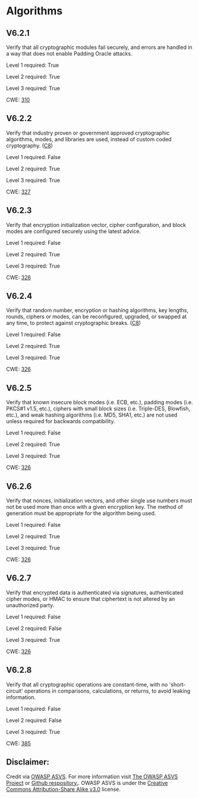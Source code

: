 # Algorithms

## V6.2.1

Verify that all cryptographic modules fail securely, and errors are handled in a way that does not enable Padding Oracle attacks.

Level 1 required: True

Level 2 required: True

Level 3 required: True

CWE: [310](https://cwe.mitre.org/data/definitions/310)

## V6.2.2

Verify that industry proven or government approved cryptographic algorithms, modes, and libraries are used, instead of custom coded cryptography. ([C8](https://owasp.org/www-project-proactive-controls/#div-numbering))

Level 1 required: False

Level 2 required: True

Level 3 required: True

CWE: [327](https://cwe.mitre.org/data/definitions/327)

## V6.2.3

Verify that encryption initialization vector, cipher configuration, and block modes are configured securely using the latest advice.

Level 1 required: False

Level 2 required: True

Level 3 required: True

CWE: [326](https://cwe.mitre.org/data/definitions/326)

## V6.2.4

Verify that random number, encryption or hashing algorithms, key lengths, rounds, ciphers or modes, can be reconfigured, upgraded, or swapped at any time, to protect against cryptographic breaks. ([C8](https://owasp.org/www-project-proactive-controls/#div-numbering))

Level 1 required: False

Level 2 required: True

Level 3 required: True

CWE: [326](https://cwe.mitre.org/data/definitions/326)

## V6.2.5

Verify that known insecure block modes (i.e. ECB, etc.), padding modes (i.e. PKCS#1 v1.5, etc.), ciphers with small block sizes (i.e. Triple-DES, Blowfish, etc.), and weak hashing algorithms (i.e. MD5, SHA1, etc.) are not used unless required for backwards compatibility.

Level 1 required: False

Level 2 required: True

Level 3 required: True

CWE: [326](https://cwe.mitre.org/data/definitions/326)

## V6.2.6

Verify that nonces, initialization vectors, and other single use numbers must not be used more than once with a given encryption key. The method of generation must be appropriate for the algorithm being used.

Level 1 required: False

Level 2 required: True

Level 3 required: True

CWE: [326](https://cwe.mitre.org/data/definitions/326)

## V6.2.7

Verify that encrypted data is authenticated via signatures, authenticated cipher modes, or HMAC to ensure that ciphertext is not altered by an unauthorized party.

Level 1 required: False

Level 2 required: False

Level 3 required: True

CWE: [326](https://cwe.mitre.org/data/definitions/326)

## V6.2.8

Verify that all cryptographic operations are constant-time, with no 'short-circuit' operations in comparisons, calculations, or returns, to avoid leaking information.

Level 1 required: False

Level 2 required: False

Level 3 required: True

CWE: [385](https://cwe.mitre.org/data/definitions/385)



## Disclaimer:

Credit via [OWASP ASVS](https://owasp.org/www-project-application-security-verification-standard/). For more information visit [The OWASP ASVS Project](https://owasp.org/www-project-application-security-verification-standard/) or [Github respository.](https://github.com/OWASP/ASVS). OWASP ASVS is under the [Creative Commons Attribution-Share Alike v3.0](https://creativecommons.org/licenses/by-sa/3.0/) license.
